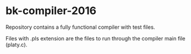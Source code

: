 # bk-compiler-2016
Repository contains a fully functional compiler with test files.

Files with .pls extension are the files to run through the compiler main file (platy.c).
